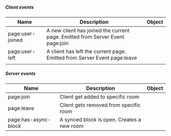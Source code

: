 
##### Client events
| Name | Description | Object |
| ---- | ---- | ---- |
| page:user-joined | A new client has joined the current page. Emitted from Server Event page:join |  |
| page:user-left | A client has left the current page. Emitted from Server Event page:leave |  |
|  |  |  |

##### Server events
| Name | Description | Object |
| ---- | ---- | ---- |
| page:join | Client get added to specific room |  |
| page:leave | Client gets removed from specific room |  |
| page:has-async-block | A synced block is open. Creates a new room |  |
